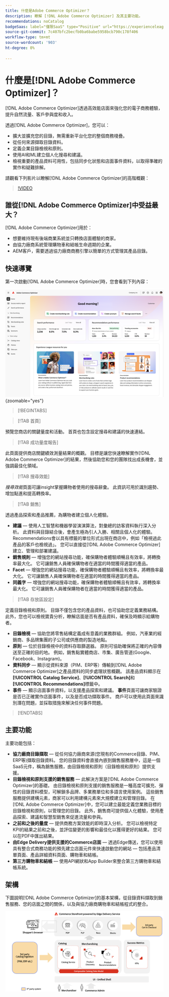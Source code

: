```yaml
---
title: 什麼是Adobe Commerce Optimizer？
description: 瞭解 [!DNL Adobe Commerce Optimizer] 及其主要功能。
recommendations: noCatalog
badgeSaas: label="僅限SaaS" type="Positive" url="https://experienceleague.adobe.com/en/docs/commerce/user-guides/product-solutions" tooltip="僅適用於Adobe Commerce as a Cloud Service和Adobe Commerce Optimizer專案(Adobe管理的SaaS基礎結構)。"
source-git-commit: 7c407bfc2becfb0ba6babe5958bcb790c178f406
workflow-type: tm+mt
source-wordcount: '903'
ht-degree: 0%

---
```


# 什麼是[!DNL Adobe Commerce Optimizer]？

[!DNL Adobe Commerce Optimizer]透過高效能店面來強化您的電子商務體驗，提升自然流量、客戶參與度和收入。

透過[!DNL Adobe Commerce Optimizer]，您可以：

- 擴大並擴充您的目錄，無需重新平台化您的整個商務棧疊。
- 從任何來源擷取目錄資料。
- 定義企業目錄檢視和原則。
- 使用AI和ML建立個人化搜尋和建議。
- 檢視重要的產品資料可用性，包括同步化狀態和店面事件資料，以取得準確的實作和疑難排解。

請觀看下列影片以瞭解[!DNL Adobe Commerce Optimizer]的高階概觀：

>[!VIDEO](https://video.tv.adobe.com/v/3450226)

## 誰從[!DNL Adobe Commerce Optimizer]中受益最大？

[!DNL Adobe Commerce Optimizer]用於：

- 想要維持現有後端商業系統並只轉換店面體驗的商家。
- 由協力廠商系統管理購物車和結帳生命週期的企業。
- AEM客戶，需要透過協力廠商商務引擎以簡單的方式管理其產品目錄。

## 快速導覽

第一次啟動[!DNL Adobe Commerce Optimizer]時，您會看到下列內容：

![[!DNL Adobe Commerce Optimizer] UI](./assets/user-interface.png){zoomable="yes"}

>[!BEGINTABS]

>[!TAB 首頁]

預覽您商店的關鍵量度和活動。 首頁也包含設定搜尋和建議的快速連結。

>[!TAB 成功量度報告]

此頁面提供商店關鍵績效測量結果的概觀。 目標是讓您快速瞭解實作[!DNL Adobe Commerce Optimizer]的結果，然後協助您和您的團隊找出成長機會，並強調最佳化領域。

>[!TAB 搜尋效能]

*搜尋效能*&#x200B;頁面可讓insight掌握購物者使用的搜尋辭彙。 此資訊可用於識別趨勢、增加點進和提高轉換率。

>[!TAB 銷售]

透過產品探索和產品推薦，為購物者建立個人化體驗。

- **建議** — 使用人工智慧和機器學習演演算法，對彙總的訪客資料執行深入分析。 此資料與目錄結合後，會產生極為引人入勝、相關且個人化的體驗。 Recommendations會以具有標籤的單位形式出現在商店中，例如「檢視過此產品的客戶也檢視過」。 您可以直接從[!DNL Adobe Commerce Optimizer]建立、管理和部署建議。
- **銷售規則** — 增強您的網站搜尋功能，確保購物者體驗順暢且有效率，將轉換率最大化。 它可讓銷售人員確保購物者在適當的時間獲得適當的產品。
- **Facet** — 增強您的網站搜尋功能，確保購物者體驗順暢且有效率，將轉換率最大化。 它可讓銷售人員確保購物者在適當的時間獲得適當的產品。
- **同義字** — 增強您的網站搜尋功能，確保購物者體驗順暢且有效率，將轉換率最大化。 它可讓銷售人員確保購物者在適當的時間獲得適當的產品。

>[!TAB 存放區設定]

定義目錄檢視和原則。 目錄不僅包含您的產品資料，也可協助您定義業務結構。 此外，您也可以檢視寶貴分析，瞭解店面是否有產品資料，確保及時顯示給購物者。

- **目錄檢視** — 協助您將零售結構定義成有意義的業務群組。 例如，汽車業的經銷商、多品牌集團的子公司或供應商的製造地點。
- **原則** — 位於目錄檢視中的資料存取篩選器。 原則可協助確保將正確的內容傳送至正確的目的地。 例如，銷售點實體商店、市集、廣告管道(Google、Facebook、Instagram)。
- **資料同步** — 顯示從資料來源（PIM、ERP等）傳輸到[!DNL Adobe Commerce Optimizer]之產品資料的同步處理狀態概觀。 該產品資料顯示在&#x200B;**[!UICONTROL Catalog Service]**、**[!UICONTROL Search]**&#x200B;和&#x200B;**[!UICONTROL Recommendations]**&#x200B;標籤中。
- **事件** — 顯示店面事件資料，以支援產品探索和建議。 **事件**&#x200B;頁面可讓商家驗證是否已正確實作店面事件，以及是否成功擷取事件。 商戶可以使用此頁面來識別潛在問題，並採取措施來解決任何事件問題。

>[!ENDTABS]

## 主要功能

主要功能包括：

- **協力廠商目錄擷取** — 從任何協力廠商來源(您現有的Commerce目錄、PIM、ERP等)擷取目錄資料。 您的目錄資料會直接內嵌到銷售服務層中，這是一個SaaS元件，稱為銷售服務，由目錄檢視和原則（目錄檢視和原則）提供支援。
- **目錄檢視和原則支援的銷售服務** — 此解決方案是[!DNL Adobe Commerce Optimizer]的基礎。 由目錄檢視和原則支援的銷售服務是一種高度可擴充、彈性的目錄資料模型，可解鎖多品牌、多業務單位和多語言使用案例。 這些銷售服務提供建構元素，商家可以利用建構元素來大規模建立和管理目錄。 在[!DNL Adobe Commerce Optimizer]中，您可以建立最能定義您業務目標的目錄檢視和原則，以管理您的目錄。 此外，銷售商可提供個人化體驗，使用產品探索、建議&#x200B;和智慧型銷售來促進流量和參與。
- **之前和之後的量度** — 提供商務方案效能的即時深入分析。 您可以檢視特定KPI的結果之前和之後，並評估變更的影響和最佳化以獲得更好的結果。 您可以在PDF中匯出結果。
- **由Edge Delivery提供支援的Commerce店面** — 透過Edge傳送，您可以使用具有整合式商務功能的預先建立店面元件來快速啟動您的網站 — 包括產品清單頁面、產品詳細資料頁面、購物車和結帳。
- **第三方購物車和結帳** — 使用API網狀和App Builder來整合第三方購物車和結帳系統。

## 架構

下圖說明[!DNL Adobe Commerce Optimizer]的基本架構，從目錄資料擷取到銷售服務、您的店面之間的關係，以及與協力廠商購物車和結帳程式的整合。

![[!DNL Adobe Commerce Optimizer]架構](./assets/architecture.png)

